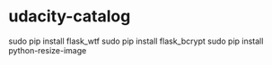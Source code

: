 # udacity-catalog


sudo pip install flask_wtf
sudo pip install flask_bcrypt
sudo pip install python-resize-image
